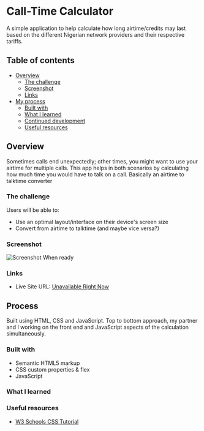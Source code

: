 # Call-Time Calculator

A simple application to help calculate how long airtime/credits may last based on the different Nigerian network providers and their respective tariffs. 

## Table of contents

- [Overview](#overview)
  - [The challenge](#the-challenge)
  - [Screenshot](#screenshot)
  - [Links](#links)
- [My process](#my-process)
  - [Built with](#built-with)
  - [What I learned](#what-i-learned)
  - [Continued development](#continued-development)
  - [Useful resources](#useful-resources)

## Overview
Sometimes calls end unexpectedly; other times, you might want to use your airtime for multiple calls. This app helps in both scenarios by calculating how much time you would have to talk on a call. Basically an airtime to talktime converter

### The challenge

Users will be able to:

- Use an optimal layout/interface on their device's screen size
- Convert from airtime to talktime (and maybe vice versa?)

### Screenshot

![Screenshot When ready]()


### Links

- Live Site URL: [Unavailable Right Now]()

## Process
Built using HTML, CSS and JavaScript. Top to bottom approach, my partner and I working on the front end and JavaScript aspects of the calculation simultaneously.

### Built with

- Semantic HTML5 markup
- CSS custom properties & flex
- JavaScript

### What I learned


### Useful resources

- [W3 Schools CSS Tutorial](https://www.w3schools.com/css/default.asp)
